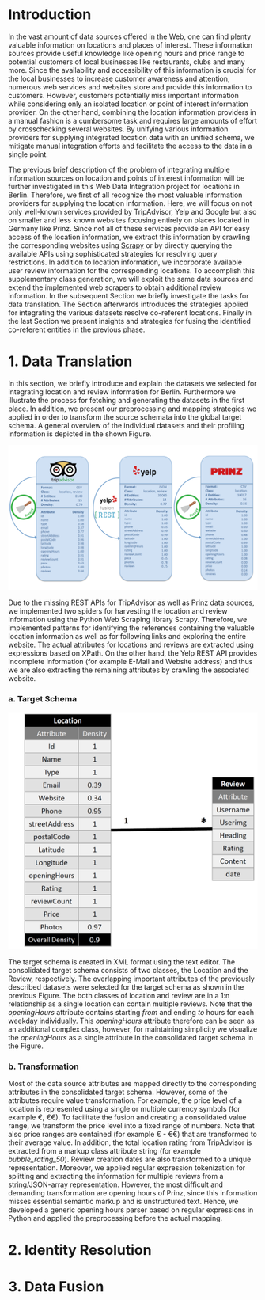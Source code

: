 # Introduction


In the vast amount of data sources offered in the Web, one can find plenty valuable information on locations and places of interest. 
These information sources provide useful knowledge like opening hours and price range to potential customers of local businesses like
restaurants, clubs and many more. Since the availability and accessibility of this information is crucial for the local businesses 
to increase customer awareness and attention, numerous web services and websites store and provide this information to customers.
However, customers potentially miss important information while considering only an isolated location or point of interest information 
provider. On the other hand, combining the location information providers in a manual fashion is a cumbersome task and requires large 
amounts of effort by crosschecking several websites. By unifying various information providers for supplying integrated location data
with an unified schema, we mitigate manual integration efforts and facilitate the access to the data in a single point.

The previous brief description of the problem of integrating multiple information sources on location and points of interest 
information will be further investigated in this Web Data Integration project for locations in Berlin. Therefore, we first of
all recognize the most valuable information providers for supplying the location information. Here, we will focus on not only 
well-known services provided by TripAdvisor, Yelp and Google but also on smaller and less known websites focusing entirely 
on places located in Germany like Prinz. Since not all of these services provide an API for easy access of the location information, 
we extract this information by crawling the corresponding websites using [Scrapy](https://scrapy.org/) or by directly
querying the available APIs using sophisticated strategies for resolving query restrictions. In addition to location information, we 
incorporate available user review information for the corresponding locations. To accomplish this supplementary class generation, 
we will exploit the same data sources and extend the implemented web scrapers to obtain additional review information. 
In the subsequent Section we briefly investigate the tasks for data translation. The Section afterwards introduces the strategies applied 
for integrating the various datasets resolve co-referent locations. Finally in the last Section we present insights and strategies for fusing the identified co-referent entities in the previous 
phase.

# 1. Data Translation

In this section, we briefly introduce and explain the datasets we selected for integrating location and 
review information for Berlin. Furthermore we illustrate the process for fetching and generating the datasets
in the first place. In addition, we present our preprocessing and mapping strategies we applied in order to 
transform the source schemata into the global target schema. A general overview of the individual datasets and 
their profiling information is depicted in the shown Figure.

![alt tag](https://raw.githubusercontent.com/kristiankolthoff/BerLocIn/master/src/main/resources/images/datasets.PNG)

Due to the missing REST APIs for TripAdvisor as well as Prinz data sources, we implemented two spiders for
harvesting the location and review information using the Python Web Scraping library Scrapy. Therefore, we 
implemented patterns for identifying the references containing the valuable location information as well as for
following links and exploring the entire website. The actual attributes for locations and reviews are extracted 
using expressions based on XPath. On the other hand, the Yelp REST API provides incomplete information (for example
E-Mail and Website address) and thus we are also extracting the remaining attributes by crawling the associated website.

### a. Target Schema

![alt tag](https://github.com/kristiankolthoff/BerLocIn/blob/master/src/main/resources/images/target.PNG)

The target schema is created in XML format using the text editor. The consolidated target schema consists of two classes, 
the Location and the Review, respectively. The overlapping important attributes of the previously described datasets were 
selected for the target schema as shown in the previous Figure. The both classes of location and review are in 
a 1:n relationship as a single location can contain multiple reviews. Note that the *openingHours* attribute contains 
starting *from* and ending *to* hours for each weekday individually. This *openingHours* attribute 
therefore can be seen as an additional complex class, however, for maintaining simplicity we visualize the *openingHours*
as a single attribute in the consolidated target schema in the Figure.

### b. Transformation

Most of the data source attributes are mapped directly to the corresponding attributes in the consolidated target schema. 
However, some of the attributes require value transformation. For example, the price level of a location is represented 
using a single or multiple currency symbols (for example €, €€). To facilitate the fusion and creating a 
consolidated value range, we transform the price level into a fixed range of numbers. Note that also price ranges are 
contained (for example € - €€) that are transformed to their average value. In addition, the total location 
rating from TripAdvisor is extracted from a markup class attribute string (for example *bubble_rating_50*). 
Review creation dates are also transformed to a unique representation. Moreover, we applied regular expression tokenization
for splitting and extracting the information for multiple reviews from a string/JSON-array representation. However, the most 
difficult and demanding transformation are opening hours of Prinz, since this information misses essential semantic markup and 
is unstructured text. Hence, we developed a generic opening hours parser based on regular expressions in Python and applied the
preprocessing before the actual mapping.



# 2. Identity Resolution

# 3. Data Fusion
